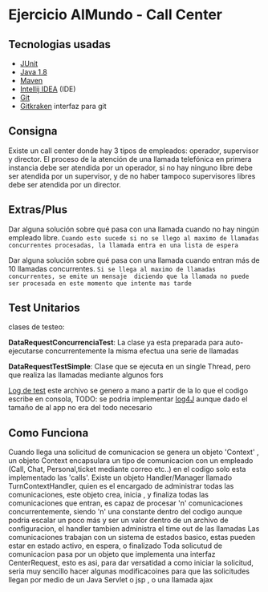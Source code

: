 # Ejercicio AlMundo - Call Center

## Tecnologias usadas
      
   - [JUnit](http://junit.org/junit5/)
   - [Java 1.8](https://www.oracle.com/index.html)
   - [Maven](https://maven.apache.org/)   
   - [Intellij IDEA](https://www.jetbrains.com/idea/) (IDE)
   - [Git](https://git-scm.com/)
   - [Gitkraken](https://www.gitkraken.com/) interfaz para git   
   
    
## Consigna

Existe un call center donde hay 3 tipos de empleados: operador, supervisor
y director. El proceso de la atención de una llamada telefónica en primera
instancia debe ser atendida por un operador, si no hay ninguno libre debe
ser atendida por un supervisor, y de no haber tampoco supervisores libres
debe ser atendida por un director.



## Extras/Plus

Dar alguna solución sobre qué pasa con una llamada cuando no hay
ningún empleado libre.
 `Cuando esto sucede si no se llego al maximo de llamadas 
 concurrentes procesadas, la llamada entra en una lista de espera`


Dar alguna solución sobre qué pasa con una llamada cuando entran
más de 10 llamadas concurrentes.
 `Si se llega al maximo de llamadas concurrentes, se emite un mensaje 
 diciendo que la llamada no puede ser procesada en este momento que intente mas tarde`


## Test Unitarios

clases de testeo: <br>

**DataRequestConcurrenciaTest**: 
La clase ya esta preparada para auto-ejecutarse concurrentemente la misma efectua  una serie de llamadas   

**DataRequestTestSimple**:
Clase que se ejecuta en un single Thread, pero que realiza las llamadas mediante algunos fors 


[Log de test](https://github.com/nicoxblues/callCenter/blob/master/main/test/app/log%20test.txt)
    este archivo se genero a mano a partir de la lo que el codigo escribe en consola, 
    TODO: se podria implementar [log4J](https://logging.apache.org/log4j/2.0/) aunque dado el tamaño de al app no era del todo necesario    

## Como Funciona 
    
Cuando llega una solicitud de comunicacion se genera un objeto 'Context' , un objeto Context encapsulara un tipo de comunicacion con un empleado (Call, Chat, Personal,ticket mediante correo etc..) en el codigo solo 
esta implementado las 'calls'.
Existe un objeto Handler/Manager llamado TurnContextHandler, quien es el encargado de administrar todas las comunicaciones, este objeto 
crea, inicia , y  finaliza todas las comunicaciones que entran, es capaz de procesar 'n' comunicaciones concurrentemente, siendo 'n' una constante dentro del codigo
aunque podria escalar un poco más y ser un valor dentro de un archivo de configuracion, el handler tambien administra el time out de las llamadas 
Las comunicaciones trabajan con un sistema de estados basico, estas pueden estar en estado activo, en espera, o finalizado
Toda solicutud de comunicacion pasa por un objeto que implementa una interfaz CenterRequest, esto es asi, para dar versatidad a como iniciar la solicitud,
seria muy sencillo hacer algunas modificacoines para que las solicitudes llegan por medio de un Java Servlet o jsp , o una llamada ajax      
       




